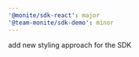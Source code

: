 ```yaml
---
'@monite/sdk-react': major
'@team-monite/sdk-demo': minor
---
```


add new styling approach for the SDK
